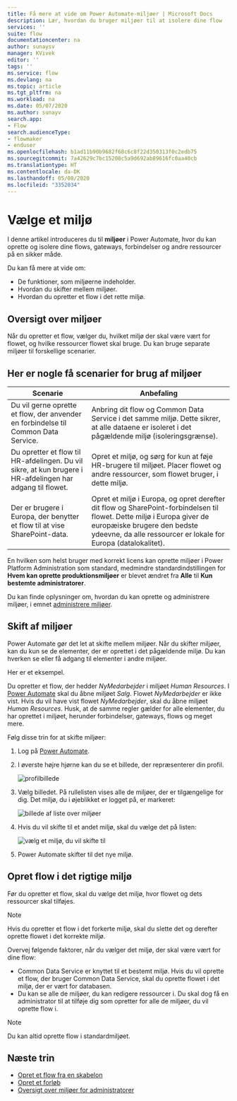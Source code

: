 ```yaml
---
title: Få mere at vide om Power Automate-miljøer | Microsoft Docs
description: Lær, hvordan du bruger miljøer til at isolere dine flow
services: ''
suite: flow
documentationcenter: na
author: sunaysv
manager: KVivek
editor: ''
tags: ''
ms.service: flow
ms.devlang: na
ms.topic: article
ms.tgt_pltfrm: na
ms.workload: na
ms.date: 05/07/2020
ms.author: sunayv
search.app:
- Flow
search.audienceType:
- flowmaker
- enduser
ms.openlocfilehash: b1ad11b90b9682f68c6c8f22d350313f0c2edb75
ms.sourcegitcommit: 7a42629c7bc15208c5a9d692ab89616fc0aa40cb
ms.translationtype: HT
ms.contentlocale: da-DK
ms.lasthandoff: 05/08/2020
ms.locfileid: "3352034"
---
```

# <a name="choosing-an-environment"></a>Vælge et miljø

I denne artikel introduceres du til **miljøer** i Power Automate, hvor du kan oprette og isolere dine flows, gateways, forbindelser og andre ressourcer på en sikker måde.

Du kan få mere at vide om:

* De funktioner, som miljøerne indeholder.
* Hvordan du skifter mellem miljøer.
* Hvordan du opretter et flow i det rette miljø.

## <a name="environments-overview"></a>Oversigt over miljøer

Når du opretter et flow, vælger du, hvilket miljø der skal være vært for flowet, og hvilke ressourcer flowet skal bruge. Du kan bruge separate miljøer til forskellige scenarier.

## <a name="here-are-a-few-scenarios-for-using-environments"></a>Her er nogle få scenarier for brug af miljøer

Scenarie|Anbefaling
-----|-----
Du vil gerne oprette et flow, der anvender en forbindelse til Common Data Service.|Anbring dit flow og Common Data Service i det samme miljø. Dette sikrer, at alle dataene er isoleret i det pågældende miljø (isoleringsgrænse).
Du opretter et flow til HR-afdelingen. Du vil sikre, at kun brugere i HR-afdelingen har adgang til flowet.|Opret et miljø, og sørg for kun at føje HR-brugere til miljøet. Placer flowet og andre ressourcer, som flowet bruger, i dette miljø.
Der er brugere i Europa, der benytter et flow til at vise SharePoint-data.|Opret et miljø i Europa, og opret derefter dit flow og SharePoint-forbindelsen til flowet. Dette miljø i Europa giver de europæiske brugere den bedste ydeevne, da alle ressourcer er lokale for Europa (datalokalitet).

En hvilken som helst bruger med korrekt licens kan oprette miljøer i Power Platform Administration som standard, medmindre standardindstillingen for **Hvem kan oprette produktionsmiljøer** er blevet ændret fra **Alle** til **Kun bestemte administratorer**.


Du kan finde oplysninger om, hvordan du kan oprette og administrere miljøer, i emnet [administrere miljøer](environments-overview-admin.md).

## <a name="switching-environments"></a>Skift af miljøer

Power Automate gør det let at skifte mellem miljøer. Når du skifter miljøer, kan du kun se de elementer, der er oprettet i det pågældende miljø. Du kan hverken se eller få adgang til elementer i andre miljøer.

Her er et eksempel.

Du opretter et flow, der hedder *NyMedarbejder* i miljøet *Human Resources*. I [Power Automate](https://flow.microsoft.com) skal du åbne miljøet *Salg*. Flowet *NyMedarbejder* er ikke vist. Hvis du vil have vist flowet *NyMedarbejder*, skal du åbne miljøet *Human Resources*. Husk, at de samme regler gælder for alle elementer, du har oprettet i miljøet, herunder forbindelser, gateways, flows og meget mere.

Følg disse trin for at skifte miljøer:

1. Log på [Power Automate](https://flow.microsoft.com).
1. I øverste højre hjørne kan du se et billede, der repræsenterer din profil.

   ![profilbillede](./media/environments-overview-maker/default-environment.png)

1. Vælg billedet. På rullelisten vises alle de miljøer, der er tilgængelige for dig. Det miljø, du i øjeblikket er logget på, er markeret:

   ![billede af liste over miljøer](./media/environments-overview-maker/all-environments.png)
1. Hvis du vil skifte til et andet miljø, skal du vælge det på listen:

   ![vælg et miljø, du vil skifte til](./media/environments-overview-maker/select-europe.png)
1. Power Automate skifter til det nye miljø.

## <a name="create-flows-in-the-right-environment"></a>Opret flow i det rigtige miljø

Før du opretter et flow, skal du vælge det miljø, hvor flowet og dets ressourcer skal tilføjes.

> [!NOTE]
> Hvis du opretter et flow i det forkerte miljø, skal du slette det og derefter oprette flowet i det korrekte miljø.

Overvej følgende faktorer, når du vælger det miljø, der skal være vært for dine flow:

* Common Data Service er knyttet til et bestemt miljø. Hvis du vil oprette et flow, der bruger Common Data Service, skal du oprette flowet i det miljø, der er vært for databasen.
* Du kan se alle de miljøer, du kan redigere ressourcer i. Du skal dog få en administrator til at tilføje dig som opretter for alle de miljøer, du vil oprette flow i.

> [!NOTE]
> Du kan altid oprette flow i standardmiljøet.

## <a name="next-steps"></a>Næste trin

* [Opret et flow fra en skabelon](get-started-logic-template.md)
* [Opret et forløb](get-started-logic-flow.md)
* [Oversigt over miljøer for administratorer](environments-overview-admin.md)
